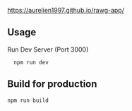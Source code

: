 https://aurelien1997.github.io/rawg-app/

## Usage

Run Dev Server (Port 3000)

```
  npm run dev
```

## Build for production

```
npm run build
```

